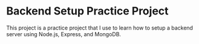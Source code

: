 # Backend Setup Practice Project

This project is a practice project that I use to learn how to setup a backend server using Node.js, Express, and MongoDB. 